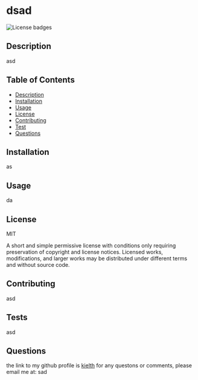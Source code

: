 
  # dsad 
  ![License badges](https://img.shields.io/badge/license-MIT-blue)
  
  ## Description
  asd  
  
  ## Table of Contents
  - [Description](#description)
  - [Installation](#installation)
  - [Usage](#usage)
  - [License](#license)
  - [Contributing](#contributing)
  - [Test](#test)
  - [Questions](#questions)

  ## Installation
  as
  
  ## Usage
  da
  
  ## License
  MIT

  A short and simple permissive license with conditions only requiring preservation of copyright and license notices. Licensed works, modifications, and larger works may be distributed under different terms and without source code.

  ## Contributing
  asd

  ## Tests
  asd
  
  ## Questions
   the link to my github profile is [kielth]("https://github.com/kielth")
   for any questons or comments, please email me at: sad 